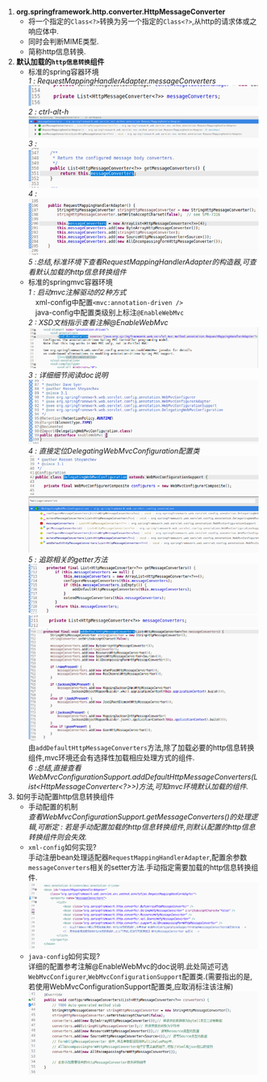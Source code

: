 1. __org.springframework.http.converter.HttpMessageConverter<T>__  
   - 将一个指定的`Class<?>`转换为另一个指定的`Class<?>`,从http的请求体或之响应体中.  
   - 同时会判断MIME类型.  
   - 简称http信息转换.  
1. __默认加载的`http信息转换`组件__  
   - 标准的spring容器环境  
     _1 : RequestMappingHandlerAdapter.messageConverters_  
     ![](assets/markdown-img-paste-20190813102308573.png)  
     _2 : ctrl-alt-h_  
     ![](assets/markdown-img-paste-20190813102416854.png)  
     _3 :_  
     ![](assets/markdown-img-paste-20190813102457220.png)  
     _4 :_  
     ![](assets/markdown-img-paste-20190813102528974.png)  
     _5 :总结,标准环境下查看RequestMappingHandlerAdapter的构造器,可查看默认加载的http信息转换组件_  
   - 标准的springmvc容器环境  
     _1 : 启动mvc注解驱动的2种方式_  
     &#8195;xml-config中配置`<mvc:annotation-driven />`  
     &#8195;java-config中配置类级别上标注`@EnableWebMvc`  
     _2 : XSD文档指示查看注解\@EnableWebMvc_  
     ![](assets/markdown-img-paste-20190813103210600.png)  
     _3 : 详细细节阅读doc说明_  
     ![](assets/markdown-img-paste-20190813103535612.png)  
     _4 : 直接定位DelegatingWebMvcConfiguration配置类_  
     ![](assets/markdown-img-paste-20190813105007686.png)  
     ![](assets/markdown-img-paste-20190813105034772.png)  
     _5 : 追踪相关的getter方法_  
     ![](assets/markdown-img-paste-20190813105150678.png)  
     ![](assets/markdown-img-paste-20190813105208285.png)  
     ![](assets/markdown-img-paste-20190813105243989.png)  
     由`addDefaultHttpMessageConverters`方法,除了加载必要的http信息转换组件,mvc环境还会有选择性加载相应处理方式的组件.  
     _6 :总结,直接查看WebMvcConfigurationSupport.addDefaultHttpMessageConverters(List<HttpMessageConverter<?>>)方法,可知mvc环境默认加载的组件._  
1. 如何手动配置http信息转换组件  
   - 手动配置的机制  
     _查看WebMvcConfigurationSupport.getMessageConverters()的处理逻辑,可断定 : 若是手动配置加载的http信息转换组件,则默认配置的http信息转换组件则会失效._  
   - `xml-config`如何实现?  
     手动注册bean处理适配器`RequestMappingHandlerAdapter`,配置余参数`messageConverters`相关的setter方法.手动指定需要加载的http信息转换组件.  
     ![](assets/markdown-img-paste-2019081313224688.png)  
   - `java-config`如何实现?  
     详细的配置参考注解\@EnableWebMvc的doc说明.此处简述可选`WebMvcConfigurer`,`WebMvcConfigurationSupport`配置类.(需要指出的是,若使用WebMvcConfigurationSupport配置类,应取消标注该注解)  
     ![](assets/markdown-img-paste-20190813135155998.png)  
